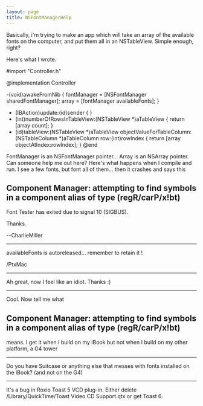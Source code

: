 ```yaml
---
layout: page
title: NSFontManagerHelp
---
```


Basically, i'm trying to make an app which will take an array of the available fonts on the computer, and put them all in an NSTableView.  Simple enough, right?

Here's what I wrote.

    

#import "Controller.h"

@implementation Controller

-(void)awakeFromNib
{
    fontManager = [NSFontManager sharedFontManager];
    array = [fontManager availableFonts];
}
- (IBAction)update:(id)sender
{
}
- (int)numberOfRowsInTableView:(NSTableView *)aTableView
{
    return [array count];
}
- (id)tableView:(NSTableView *)aTableView objectValueForTableColumn:(NSTableColumn *)aTableColumn row:(int)rowIndex
{
    return [array objectAtIndex:rowIndex];
}
@end



FontManager is an NSFontManager pointer... Array is an NSArray pointer.  Can someone help me out here?  Here's what happens when I compile and run.  I see a few fonts, but font all of them... then it crashes and says this 

## Component Manager: attempting to find symbols in a component alias of type (regR/carP/x!bt)

Font Tester has exited due to signal 10 (SIGBUS).

Thanks.

--CharlieMiller

----

availableFonts is autoreleased... remember to retain it !

/PtxMac

----

Ah great, now I feel like an idiot.  Thanks :)

----

Cool. Now tell me what 

## Component Manager: attempting to find symbols in a component alias of type (regR/carP/x!bt) 

means. I get it when I build on my iBook but not when I build on my other platform, a G4 tower

----

Do you have Suitcase or anything else that messes with fonts installed on the iBook? (and not on the G4)

----

It's a bug in Roxio Toast 5 VCD plug-in. Either delete /Library/QuickTime/Toast Video CD Support.qtx or get Toast 6.

